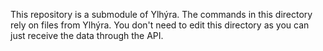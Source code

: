 This repository is a submodule of Ylhýra. The commands in this directory rely on files from Ylhýra. You don't need to edit this directory as you can just receive the data through the API.
